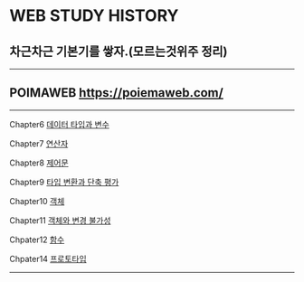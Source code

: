 # WEB STUDY HISTORY
## 차근차근 기본기를 쌓자.(모르는것위주 정리)
<hr>

## POIMAWEB https://poiemaweb.com/
<hr>

Chapter6 [데이터 타입과 변수](https://github.com/youngduck/WebStudy/blob/main/poimaweb/javascript/Chapter6/README.md)

Chapter7 [연산자](https://github.com/youngduck/WebStudy/blob/main/poimaweb/javascript/Chapter7/README.md)

Chapter8 [제어문](https://github.com/youngduck/WebStudy/blob/main/poimaweb/javascript/Chapter8/README.md)

Chapter9 [타입 변환과 단축 평가](https://github.com/youngduck/WebStudy/blob/main/poimaweb/javascript/Chapter9/README.md)

Chapter10 [객체](https://github.com/youngduck/WebStudy/blob/main/poimaweb/javascript/Chapter10/README.md)

Chapter11 [객체와 변경 불가성](https://github.com/youngduck/WebStudy/blob/main/poimaweb/javascript/Chapter11/README.md)

Chpater12 [함수](https://github.com/youngduck/WebStudy/blob/main/poimaweb/javascript/Chapter12/README.md)

Chpater14 [프로토타입](https://github.com/youngduck/WebStudy/blob/main/poimaweb/javascript/Chapter14/README.md)

<hr>
